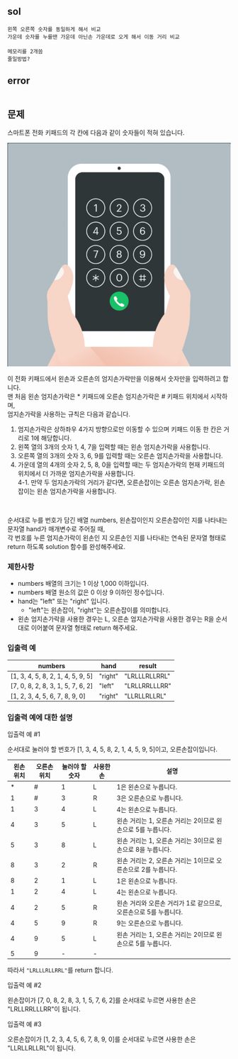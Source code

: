 ## sol
```
왼쪽 오른쪽 숫자를 동일하게 해서 비교
가운데 숫자를 누를땐 가운데 아닌손 가운데로 오게 해서 이동 거리 비교

메모리를 2개씀
줄일방법?
```
## error
```
```
## 문제
스마트폰 전화 키패드의 각 칸에 다음과 같이 숫자들이 적혀 있습니다.  
  
![i1](../../img/keypad.png)<br/>
  
이 전화 키패드에서 왼손과 오른손의 엄지손가락만을 이용해서 숫자만을 입력하려고 합니다.  
맨 처음 왼손 엄지손가락은 * 키패드에 오른손 엄지손가락은 # 키패드 위치에서 시작하며,  
엄지손가락을 사용하는 규칙은 다음과 같습니다.  
  
1. 엄지손가락은 상하좌우 4가지 방향으로만 이동할 수 있으며 키패드 이동 한 칸은 거리로 1에 해당합니다.  
4. 왼쪽 열의 3개의 숫자 1, 4, 7을 입력할 때는 왼손 엄지손가락을 사용합니다.  
4. 오른쪽 열의 3개의 숫자 3, 6, 9를 입력할 때는 오른손 엄지손가락을 사용합니다.  
4. 가운데 열의 4개의 숫자 2, 5, 8, 0을 입력할 때는 두 엄지손가락의 현재 키패드의 위치에서 더 가까운 엄지손가락을 사용합니다.  
4-1. 만약 두 엄지손가락의 거리가 같다면, 오른손잡이는 오른손 엄지손가락, 왼손잡이는 왼손 엄지손가락을 사용합니다.  
<br/>
  
순서대로 누를 번호가 담긴 배열 numbers, 왼손잡이인지 오른손잡이인 지를 나타내는 문자열 hand가 매개변수로 주어질 때,  
각 번호를 누른 엄지손가락이 왼손인 지 오른손인 지를 나타내는 연속된 문자열 형태로 return 하도록 solution 함수를 완성해주세요.  
  
### 제한사항  
- numbers 배열의 크기는 1 이상 1,000 이하입니다.  
- numbers 배열 원소의 값은 0 이상 9 이하인 정수입니다.  
- hand는 "left" 또는 "right" 입니다.  
  - "left"는 왼손잡이, "right"는 오른손잡이를 의미합니다.  
- 왼손 엄지손가락을 사용한 경우는 L, 오른손 엄지손가락을 사용한 경우는 R을 순서대로 이어붙여 문자열 형태로 return 해주세요.  
  
### 입출력 예  
| numbers                           | hand    | result        |
| --------------------------------- | ------- | ------------- |
| [1, 3, 4, 5, 8, 2, 1, 4, 5, 9, 5] | "right" | "LRLLLRLLRRL" |
| [7, 0, 8, 2, 8, 3, 1, 5, 7, 6, 2] | "left"  | "LRLLRRLLLRR" |
| [1, 2, 3, 4, 5, 6, 7, 8, 9, 0]    | "right" | "LLRLLRLLRL"  |

### 입출력 예에 대한 설명  
입출력 예 #1  
  
순서대로 눌러야 할 번호가 [1, 3, 4, 5, 8, 2, 1, 4, 5, 9, 5]이고, 오른손잡이입니다.  
  
| 왼손 위치 | 오른손 위치 | 눌러야 할 숫자 | 사용한 손 | 설명                                                             |
| --------- | ----------- | -------------- | --------- | ---------------------------------------------------------------- |
| *         | #           | 1              | L         | 1은 왼손으로 누릅니다.                                           |
| 1         | #           | 3              | R         | 3은 오른손으로 누릅니다.                                         |
| 1         | 3           | 4              | L         | 4는 왼손으로 누릅니다.                                           |
| 4         | 3           | 5              | L         | 왼손 거리는 1, 오른손 거리는 2이므로 왼손으로 5를 누릅니다.      |
| 5         | 3           | 8              | L         | 왼손 거리는 1, 오른손 거리는 3이므로 왼손으로 8을 누릅니다.      |
| 8         | 3           | 2              | R         | 왼손 거리는 2, 오른손 거리는 1이므로 오른손으로 2를 누릅니다.    |
| 8         | 2           | 1              | L         | 1은 왼손으로 누릅니다.                                           |
| 1         | 2           | 4              | L         | 4는 왼손으로 누릅니다.                                           |
| 4         | 2           | 5              | R         | 왼손 거리와 오른손 거리가 1로 같으므로, 오른손으로 5를 누릅니다. |
| 4         | 5           | 9              | R         | 9는 오른손으로 누릅니다.                                         |
| 4         | 9           | 5              | L         | 왼손 거리는 1, 오른손 거리는 2이므로 왼손으로 5를 누릅니다.      |
| 5         | 9           | -              | -         |                                                                  |

따라서 `"LRLLLRLLRRL"`를 return 합니다.  
  
입출력 예 #2  
  
왼손잡이가 [7, 0, 8, 2, 8, 3, 1, 5, 7, 6, 2]를 순서대로 누르면 사용한 손은 "LRLLRRLLLRR"이 됩니다.  
  
입출력 예 #3  
  
오른손잡이가 [1, 2, 3, 4, 5, 6, 7, 8, 9, 0]를 순서대로 누르면 사용한 손은 "LLRLLRLLRL"이 됩니다.  